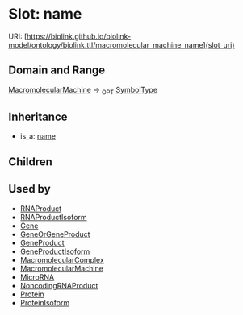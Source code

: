 # Slot: name




URI: [https://biolink.github.io/biolink-model/ontology/biolink.ttl/macromolecular_machine_name](slot_uri)
## Domain and Range

[MacromolecularMachine](MacromolecularMachine.md) ->  <sub>OPT</sub> [SymbolType](SymbolType.md)
## Inheritance

 *  is_a: [name](name.md)
## Children

## Used by

 * [RNAProduct](RNAProduct.md)
 * [RNAProductIsoform](RNAProductIsoform.md)
 * [Gene](Gene.md)
 * [GeneOrGeneProduct](GeneOrGeneProduct.md)
 * [GeneProduct](GeneProduct.md)
 * [GeneProductIsoform](GeneProductIsoform.md)
 * [MacromolecularComplex](MacromolecularComplex.md)
 * [MacromolecularMachine](MacromolecularMachine.md)
 * [MicroRNA](MicroRNA.md)
 * [NoncodingRNAProduct](NoncodingRNAProduct.md)
 * [Protein](Protein.md)
 * [ProteinIsoform](ProteinIsoform.md)

